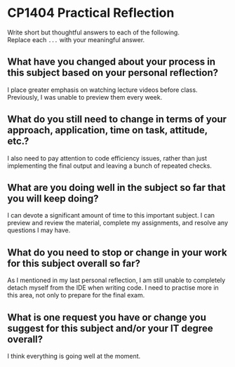 # CP1404 Practical Reflection

Write short but thoughtful answers to each of the following.  
Replace each `...` with your meaningful answer.

## What have you changed about your process in this subject based on your personal reflection?

I place greater emphasis on watching lecture videos before class. Previously, I was unable to preview them every week.

## What do you still need to change in terms of your approach, application, time on task, attitude, etc.?

I also need to pay attention to code efficiency issues, rather than just implementing the final output and leaving a bunch of repeated checks.

## What are you doing well in the subject so far that you will keep doing?

I can devote a significant amount of time to this important subject. I can preview and review the material, complete my assignments, and resolve any questions I may have.

## What do you need to stop or change in your work for this subject overall so far?

As I mentioned in my last personal reflection, I am still unable to completely detach myself from the IDE when writing code. I need to practise more in this area, not only to prepare for the final exam.

## What is one request you have or change you suggest for this subject and/or your IT degree overall?

I think everything is going well at the moment.

